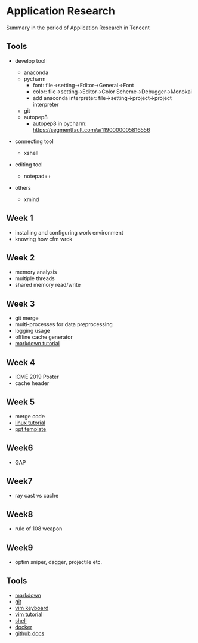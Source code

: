 # Application Research
  Summary in the period of Application Research in Tencent

## Tools
- develop tool
  - anaconda
  - pycharm
    - font: file->setting->Editor->General->Font
    - color: file->setting->Editor->Color Scheme->Debugger->Monokai
    - add anaconda interpreter: file->setting->project->project interpreter
  - git
  - autopep8
    - autopep8 in pycharm: https://segmentfault.com/a/1190000005816556

- connecting tool
  - xshell

- editing tool
  - notepad++

- others
  - xmind

## Week 1
  - installing and configuring work environment
  - knowing how cfm wrok

## Week 2 
  - memory analysis
  - multiple threads
  - shared memory read/write

## Week 3
  - git merge
  - multi-processes for data preprocessing
  - logging usage
  - offline cache generator
  - [markdown tutorial](http://xianbai.me/learn-md/article/about/readme.html)

## Week 4
  - ICME 2019 Poster
  - cache header
  
## Week 5
  - merge code
  - [linux tutorial](https://www.linuxcool.com/)
  - [ppt template](http://www.ypppt.com/)

## Week6
  - GAP

## Week7
  - ray cast vs cache

## Week8
  - rule of 108 weapon

## Week9
  - optim sniper, dagger, projectile etc.

## Tools
 - [markdown](http://xianbai.me/learn-md/article/about/readme.html)
 - [git](https://github.com/nnUyi/Intern/tree/master/git)
 - [vim keyboard](https://github.com/nnUyi/Intern/tree/master/vim)
 - [vim tutorial](https://github.com/wsdjeg/vim-galore-zh_cn)
 - [shell](https://github.com/nnUyi/Intern/tree/master/shell)
 - [docker](https://yeasy.gitbook.io/docker_practice/)
 - [github docs](https://docs.github.com/cn)
  
